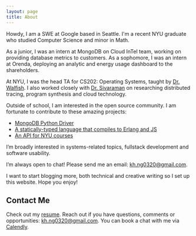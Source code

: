 ```yaml
---
layout: page
title: About
---
```


Howdy, I am a SWE at Google based in Seattle. I'm a recent NYU graduate who studied Computer Science and minor in Math.

As a junior, I was an intern at MongoDB on Cloud InTel team, working on providing database metrics to customers. As a sophomore, I was an intern at Orenda, deploying an analytic and energy usage dashboard to the shareholders. 

At NYU, I was the head TA for CS202: Operating Systems, taught by [Dr. Walfish](https://cs.nyu.edu/~mwalfish/). I also worked closely with [Dr. Sivaraman](https://cs.nyu.edu/~anirudh/) on researching distributed tracing, program synthesis and cloud technology.

Outside of school, I am interested in the open source community. I am fortunate to contribute to these amazing projects:
- [MongoDB Python Driver](https://pymongo.readthedocs.io/en/stable/contributors.html)
- [A statically-typed language that compiles to Erlang and JS](https://github.com/gleam-lang/gleam)
- [An API for NYU courses](https://github.com/A1Liu/schedge)

I’m broadly interested in systems-related topics, fullstack development and software usability.

I’m always open to chat! Please send me an email: kh.ng0320@gmail.com.

I want to start blogging more, both technical and creative writing so I set up this website. Hope you enjoy!

## Contact Me

Check out my [resume](assets/resume.pdf). Reach out if you have questions, comments or opportunities: [kh.ng0320@gmail.com](). You can book a chat with me via [Calendly](https://calendly.com/khanhnguyen99hn/30min).
